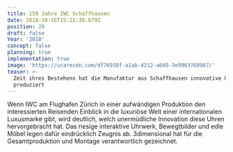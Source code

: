 ```yaml
---
title: 150 Jahre IWC Schaffhausen
date: 2018-10-16T15:21:38.679Z
position: 20
draft: false
Year: '2018'
concept: false
planning: true
implementation: true
image: 'https://ucarecdn.com/df76938f-a1ab-4212-a645-3e9963768907/'
teaser: >-
  Zeit ihres Bestehens hat die Manufaktur aus Schaffhausen innovative Uhren
  produziert
---
```

Wenn IWC am Flughafen Zürich in einer aufwändigen Produktion den interessierten Reisenden Einblick in die luxuriöse Welt einer internationalen Luxusmarke gibt, wird deutlich, welch unermüdliche Innovation diese Uhren hervorgebracht hat. Das riesige interaktive Uhrwerk, Bewegtbilder und edle Möbel legen dafür eindrücklich Zeugnis ab. 3dimensional hat für die Gesamtproduktion und Montage verantwortlich gezeichnet.
